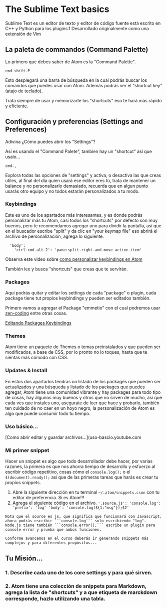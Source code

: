 # The Sublime Text basics


Sublime Text es un editor de texto y editor de código fuente está escrito en C++ y Python para los plugins.1​ Desarrollado originalmente como una extensión de Vim

## La paleta de commandos (Command Palette)

Lo primero que debes saber de Atom es la "Command Palette".

``` cmd-shift-P ```

Esto desplegará una barra de búsqueda en la cual podrás buscar los comandos que puedes usar con Atom. Además podrás ver el "shortcut key" (atajo de teclado).

Trata siempre de usar y memorizarte los "shortcuts" eso te hará más rápido y eficiente.

## Configuración y preferencias (Settings and Preferences)

Adivina ¿Cómo puedes abrir los "Settings"?

Así es usando el "Command Palete", tambien hay un "shortcut" así que usalo...

```cmd-,```

Explora todas las opciones de "settings" y activa, o desactiva las que creas utiles, al final del día quien usará ese editor eres tú, trata de mantener un balance y no personalizarlo demasiado, recuerda que en algun punto usarás otro equipo y no todos estarán personalizados a tu modo.

### Keybindings
  Este es uno de los apartados más interesantes, y es donde podrás personalizar más tu Atom, casi todos los "shortcuts" por defecto son muy buenos, pero te recomendamos agregar uno para dividir la pantalla, así que en el buscador escribe "split" y da clic en "your keymap file" eso abrirá el archivo de personalización, agrega lo siguiente.

```
  'body':
    'ctrl-cmd-alt-2': 'pane:split-right-and-move-active-item'
```

Observa este video sobre [como personalizar keybindings en Atom](keybindings-atom.youtube)

También lee y busca "shortcuts" que creas que te servirán.

### Packages

Aquí podrás quitar y editar los settings de cada "package" o plugin, cada package tiene tut propios keybindings y pueden ser editados también.

Primero vamos a agregar el Package "emmetio" con el cual podremos usar [zen-coding](zen-coding.youtube) entre otras cosas.

[Editando Packages Keybindings](p-k.youtube)

### Themes

Atom tiene un paquete de Themes o temas preinstalados y que pueden ser modificados, a base de CSS, por lo pronto no lo toques, hasta que te sientas más cómodo con CSS.

### Updates & Install

En estos dos apartados tendras un listado de los packages que pueden ser actualizados y una búsqueda y listado de los packages que puedes agregar, Atom tiene una comunidad vibrante y hay packages para todo tipo de cosas, hay algunos muy buenos y otros que no sirven de mucho, así que cada ves que instales uno, asegurate de leer que hace y probarlo, también ten cuidado de no caer en un hoyo negro, la personalización de Atom es algo que puede consumir todo tu tiempo.

### Uso básico...

[Como abrir editar y guardar archivos...](uso-bascio.youtube.com

### Mi primer snippet
  Hacer un snippet es algo que todo desarrollador debe hacer, por varias razones, la primera es que nos ahorra tiempo de desarrollo y esfuerzo al escribir código repetitivo, cosas cómo el ```console.log();``` o el ```$(document).ready();```
  así que de las primeras tareas que harás es crear tu propios snippets.

  1. Abre la siguiente dirección en tu terminal ```~/.atom/snippets.cson``` con tu editor de preferencia. Si es Atom!!!
  2. Agrega el siguiente código en el archivo.
    ```
    '.source.js':
      'console.log':
        'prefix': 'log'
        'body': 'console.log(${1:"msg"});$2'
    ```

    Nota que el source es js, que significa que funcionará con Javascript, ahora podrás escribir ```console.log``` solo escribiendo "log". Node.js tiene también ```console.error();``` escribe un plugin para console error y prueba que ambos funcionen.

    Conforme avancemos en el curso deberás ir generando snippets más complejos y para diferentes propósitos...

## Tu Misión...

### 1. Describe cada uno de los core settings y para qué sirven.

### 2. Atom tiene una colección de snippets para Markdown, agrega la lista de "shortcuts" y a que etiqueta de marckdown corresponde, hazlo utilizando una tabla.
